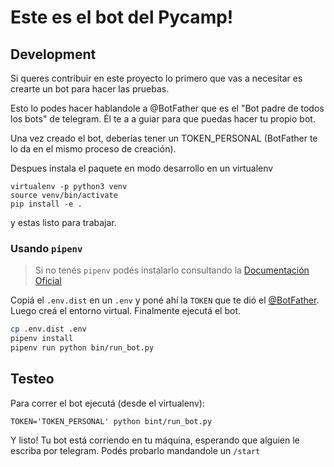 # Este es el bot del Pycamp!

## Development

Si queres contribuir en este proyecto lo primero que vas a necesitar es crearte un bot para hacer
las pruebas.

Esto lo podes hacer hablandole a @BotFather que es el "Bot padre de todos los bots" de telegram.
Él te a a guiar para que puedas hacer tu propio bot.

Una vez creado el bot, deberías tener un TOKEN\_PERSONAL (BotFather te lo da en el mismo proceso de
creación). 

Despues instala el paquete en modo desarrollo en un virtualenv

```
virtualenv -p python3 venv
source venv/bin/activate
pip install -e .
```

y estas listo para trabajar.

### Usando `pipenv`

> Si no tenés `pipenv` podés instalarlo consultando la [Documentación Oficial](https://pipenv.readthedocs.io/en/latest/)

Copiá el `.env.dist` en un `.env` y poné ahí la `TOKEN` que te dió el [@BotFather](https:/t.me/botfather).
Luego creá el entorno virtual.
Finalmente ejecutá el bot.

```bash
cp .env.dist .env
pipenv install
pipenv run python bin/run_bot.py
```

## Testeo

Para correr el bot ejecutá (desde el virtualenv):
```
TOKEN='TOKEN_PERSONAL' python bint/run_bot.py
```

Y listo! Tu bot está corriendo en tu máquina, esperando que alguien le escriba por telegram.
Podés probarlo mandandole un `/start`
